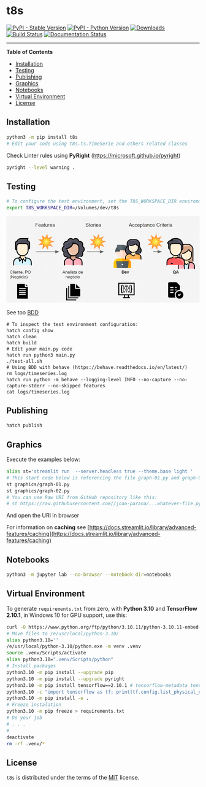 # t8s

[![PyPI - Stable Version](https://img.shields.io/pypi/v/t8s.svg)](https://pypi.org/project/t8s)
[![PyPI - Python Version](https://img.shields.io/pypi/pyversions/t8s.svg)](https://pypi.org/project/t8s)
[![Downloads](https://img.shields.io/pypi/dm/t8s)](https://pypistats.org/packages/t8s)
[![Build Status](https://github.com/joao-parana/t8s/actions/workflows/test.yml/badge.svg)](https://github.com/joao-parana/t8s/actions)
[![Documentation Status](https://readthedocs.org/projects/t8s/badge/?version=latest)](https://t8s.readthedocs.io/en/latest/?badge=latest)

-----

**Table of Contents**

- [Installation](#installation)
- [Testing](#testing)
- [Publishing](#publishing)
- [Graphics](#graphics)
- [Notebooks](#notebooks)
- [Virtual Environment](#virtual-environment)
- [License](#license)

## Installation

```bash
python3 -m pip install t8s
# Edit your code using t8s.ts.TimeSerie and others related classes
```

Check Linter rules using **PyRight** (https://microsoft.github.io/pyright)

```bash
pyright --level warning .
```

## Testing

```bash
# To configure the test environment, set the T8S_WORKSPACE_DIR environment variable, for example:
export T8S_WORKSPACE_DIR=/Volumes/dev/t8s
```

![BDD](docs/bdd.png)

See too [BDD](docs/behave.md)

```batch
# To inspect the test environment configuration:
hatch config show
hatch clean
hatch build
# Edit your main.py code
hatch run python3 main.py
./test-all.sh
# Using BDD with behave (https://behave.readthedocs.io/en/latest/)
rm logs/timeseries.log
hatch run python -m behave --logging-level INFO --no-capture --no-capture-stderr --no-skipped features
cat logs/timeseries.log
```

## Publishing

```bash
hatch publish
```

## Graphics

Execute the examples below:

```bash
alias st='streamlit run  --server.headless true --theme.base light '
# This start code below is referencing the file graph-01.py and graph-02.py
st graphics/graph-01.py
st graphics/graph-02.py
# You can use Raw URI from GitHub repository like this:
# st https://raw.githubusercontent.com//joao-parana/...whatever-file.py
```

And open the URI in browser

For information on **caching** see [https://docs.streamlit.io/library/advanced-features/caching](https://docs.streamlit.io/library/advanced-features/caching)

## Notebooks

```bash
python3 -m jupyter lab --no-browser --notebook-dir=notebooks
```

## Virtual Environment

To generate `requirements.txt` from zero, with **Python 3.10** and
**TensorFlow 2.10.1**, in Windows 10 for GPU support, use this:

```bash
curl -O https://www.python.org/ftp/python/3.10.11/python-3.10.11-embed-amd64.zip
# Move files to /e/usr/local/python-3.10/
alias python3.10=''
/e/usr/local/python-3.10/python.exe -m venv .venv
source .venv/Scripts/activate
alias python3.10=".venv/Scripts/python"
# Install packages
python3.10 -m pip install --upgrade pip
python3.10 -m pip install --upgrade pyright
python3.10 -m pip install tensorflow==2.10.1 # tensorflow-metadata tensorflow-datasets
python3.10 -c "import tensorflow as tf; print(tf.config.list_physical_devices('GPU'))"
python3.10 -m pip install -e .
# Freeze instalation
python3.10 -m pip freeze > requirements.txt
# Do your job
# . . .
#
deactivate
rm -rf .venv/*
```

## License

`t8s` is distributed under the terms of the [MIT](https://spdx.org/licenses/MIT.html) license.

